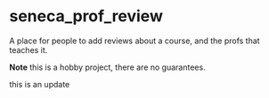 # seneca_prof_review

A place for people to add reviews about a course, and the profs that teaches it.

**Note** this is a hobby project, there are no guarantees.

this is an update
